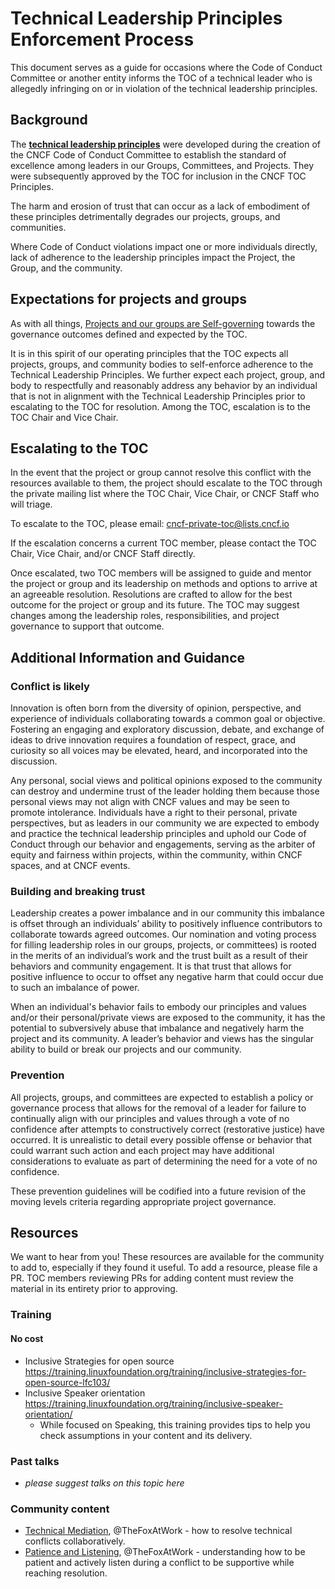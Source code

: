 # Technical Leadership Principles Enforcement Process

This document serves as a guide for occasions where the Code of Conduct Committee or another entity informs the TOC of a technical leader who is allegedly infringing on or in violation of the technical leadership principles.

## Background

The **[technical leadership principles](https://github.com/cncf/toc/blob/main/PRINCIPLES.md#technical-leadership-principles)** were developed during the creation of the CNCF Code of Conduct Committee to establish the standard of excellence among leaders in our Groups, Committees, and Projects. They were subsequently approved by the TOC for inclusion in the CNCF TOC Principles.

The harm and erosion of trust that can occur as a lack of embodiment of these principles detrimentally degrades our projects, groups, and communities. 

Where Code of Conduct violations impact one or more individuals directly, lack of adherence to the leadership principles impact the Project, the Group, and the community.

## Expectations for projects and groups

As with all things, [Projects and our groups are Self-governing](https://github.com/cncf/toc/blob/main/PRINCIPLES.md#projects-are-self-governing) towards the governance outcomes defined and expected by the TOC.

It is in this spirit of our operating principles that the TOC expects all projects, groups, and community bodies to self-enforce adherence to the Technical Leadership Principles. We further expect each project, group, and body to respectfully and reasonably address any behavior by an individual that is not in alignment with the Technical Leadership Principles prior to escalating to the TOC for resolution. Among the TOC, escalation is to the TOC Chair and Vice Chair. 

## Escalating to the TOC

In the event that the project or group cannot resolve this conflict with the resources available to them, the project should escalate to the TOC through the private mailing list where the TOC Chair, Vice Chair, or CNCF Staff who will triage.

To escalate to the TOC, please email: cncf-private-toc@lists.cncf.io 

If the escalation concerns a current TOC member, please contact the TOC Chair, Vice Chair, and/or CNCF Staff directly.

Once escalated, two TOC members will be assigned to guide and mentor the project or group and its leadership on methods and options to arrive at an agreeable resolution. Resolutions are crafted to allow for the best outcome for the project or group and its future. The TOC may suggest changes among the leadership roles, responsibilities, and project governance to support that outcome.

## Additional Information and Guidance

### Conflict is likely

Innovation is often born from the diversity of opinion, perspective, and experience of individuals collaborating towards a common goal or objective. Fostering an engaging and exploratory discussion, debate, and exchange of ideas to drive innovation requires a foundation of respect, grace, and curiosity so all voices may be elevated, heard, and incorporated into the discussion.

Any personal, social views and political opinions exposed to the community can destroy and undermine trust of the leader holding them because those personal views may not align with CNCF values and may be seen to promote intolerance. Individuals have a right to their personal, private perspectives, but as leaders in our community we are expected to embody and practice the technical leadership principles and uphold our Code of Conduct through our behavior and engagements, serving as the arbiter of equity and fairness within projects, within the community, within CNCF spaces, and at CNCF events.

### Building and breaking trust

Leadership creates a power imbalance and in our community this imbalance is offset through an individuals’ ability to positively influence contributors to collaborate towards agreed outcomes. Our nomination and voting process for filling leadership roles in our groups, projects, or committees) is rooted in the merits of an individual’s work and the trust built as a result of their behaviors and community engagement. It is that trust that allows for positive influence to occur to offset any negative harm that could occur due to such an imbalance of power.

When an individual's behavior fails to embody our principles and values and/or their personal/private views are exposed to the community, it has the potential to subversively abuse that imbalance and negatively harm the project and its community. A leader’s behavior and views has the singular ability to build or break our projects and our community.

### Prevention

All projects, groups, and committees are expected to establish a policy or governance process that allows for the removal of a leader for failure to continually align with our principles and values through a vote of no confidence after attempts to constructively correct (restorative justice) have occurred. It is unrealistic to detail every possible offense or behavior that could warrant such action and each project may have additional considerations to evaluate as part of determining the need for a vote of no confidence. 

These prevention guidelines will be codified into a future revision of the moving levels criteria regarding appropriate project governance.

## Resources

We want to hear from you! These resources are available for the community to add to, especially if they found it useful. To add a resource, please file a PR. TOC members reviewing PRs for adding content must review the material in its entirety prior to approving.

### Training

#### No cost

* Inclusive Strategies for open source https://training.linuxfoundation.org/training/inclusive-strategies-for-open-source-lfc103/ 
* Inclusive Speaker orientation https://training.linuxfoundation.org/training/inclusive-speaker-orientation/ 
  * While focused on Speaking, this training provides tips to help you check assumptions in your content and its delivery. 

### Past talks

* _please suggest talks on this topic here_

### Community content

* [Technical Mediation](https://github.com/TheFoxAtWork/Technical-Leadership/tree/main/technical-mediation), @TheFoxAtWork - how to resolve technical conflicts collaboratively. 
* [Patience and Listening](https://github.com/TheFoxAtWork/Technical-Leadership/tree/main/patience-listening), @TheFoxAtWork - understanding how to be patient and actively listen during a conflict to be supportive while reaching resolution.
